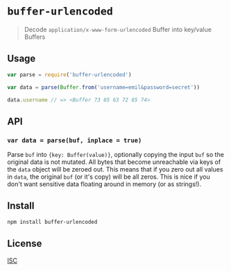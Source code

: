 # `buffer-urlencoded`

> Decode `application/x-www-form-urlencoded` Buffer into key/value Buffers

## Usage

```js
var parse = require('buffer-urlencoded')

var data = parse(Buffer.from('username=emil&password=secret'))

data.username // => <Buffer 73 65 63 72 65 74>
```

## API

### `var data = parse(buf, inplace = true)`
Parse `buf` into `{key: Buffer(value)}`, optionally copying the input `buf` so
the original data is not mutated. All bytes that become unreachable via keys of
the `data` object will be zeroed out. This means that if you zero out all values
in `data`, the original `buf` (or it's copy) will be all zeros. This is nice if
you don't want sensitive data floating around in memory (or as strings!).

## Install

```sh
npm install buffer-urlencoded
```

## License

[ISC](LICENSE.md)
